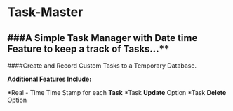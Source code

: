 # Task-Master
###A Simple Task Manager with Date time Feature to keep a track of Tasks...**
---
####Create and Record Custom Tasks to a Temporary Database.

**Additional Features Include:**

*Real - Time Time Stamp for each **Task**
*Task **Update** Option
*Task **Delete** Option


